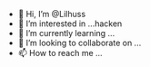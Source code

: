 - 👋 Hi, I’m @Lilhuss
- 👀 I’m interested in ...hacken 
- 🌱 I’m currently learning ...
- 💞️ I’m looking to collaborate on ...
- 📫 How to reach me ...

<!---
Lilhuss/Lilhuss is a ✨ special ✨ repository because its `README.md` (this file) appears on your GitHub profile.
You can click the Preview link to take a look at your changes.
--->
